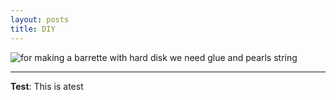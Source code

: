 ```yaml
---
layout: posts
title: DIY
---
```


![for making a barrette with hard disk we need glue and pearls string]({{azadehdarabi.github.io}}/C:\dev\azadehdarabi.github.io\assets\images\20191015_182824.jpg)





---
**Test**: This is atest

